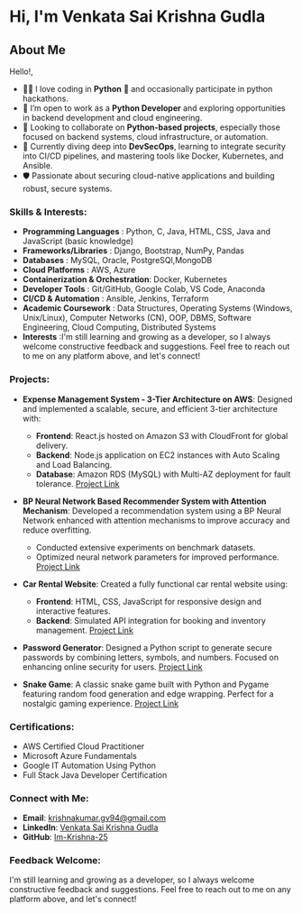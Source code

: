 # Hi, I'm Venkata Sai Krishna Gudla

## About Me

Hello!, 
- 👨‍💻 I love coding in **Python** 🐍 and occasionally participate in python hackathons.
- 💼 I’m open to work as a **Python Developer** and exploring opportunities in backend development and cloud engineering.
- 🤝 Looking to collaborate on **Python-based projects**, especially those focused on backend systems, cloud infrastructure, or automation.
- 🌱 Currently diving deep into **DevSecOps**, learning to integrate security into CI/CD pipelines, and mastering tools like Docker, Kubernetes, and Ansible.
- 🛡️ Passionate about securing cloud-native applications and building robust, secure systems.


### Skills & Interests:

- **Programming Languages**          : Python, C, Java, HTML, CSS, Java and JavaScript (basic knowledge)
- **Frameworks/Libraries**           : Django, Bootstrap, NumPy, Pandas
- **Databases**                      : MySQL, Oracle, PostgreSQl,MongoDB
- **Cloud Platforms**                : AWS, Azure
- **Containerization & Orchestration**: Docker, Kubernetes
- **Developer Tools**                : Git/GitHub, Google Colab, VS Code, Anaconda
- **CI/CD & Automation**             : Ansible, Jenkins, Terraform
- **Academic Coursework**            : Data Structures, Operating Systems (Windows, Unix/Linux), Computer Networks (CN), OOP, DBMS, Software Engineering, Cloud Computing, Distributed Systems
- **Interests**                      :I'm still learning and growing as a developer, so I always welcome constructive feedback and suggestions. Feel free to reach out to me on any platform above, and let's connect!

### Projects:

- **Expense Management System - 3-Tier Architecture on AWS**:
  Designed and implemented a scalable, secure, and efficient 3-tier architecture with:
  - **Frontend**: React.js hosted on Amazon S3 with CloudFront for global delivery.
  - **Backend**: Node.js application on EC2 instances with Auto Scaling and Load Balancing.
  - **Database**: Amazon RDS (MySQL) with Multi-AZ deployment for fault tolerance.
  [Project Link](https://github.com/Im-Krishna-25/Expense-Management-System)

- **BP Neural Network Based Recommender System with Attention Mechanism**:
  Developed a recommendation system using a BP Neural Network enhanced with attention mechanisms to improve accuracy and reduce overfitting.
  - Conducted extensive experiments on benchmark datasets.
  - Optimized neural network parameters for improved performance.
  [Project Link](https://github.com/Im-Krishna-25/Neural-Network-Recommender)

- **Car Rental Website**:
  Created a fully functional car rental website using:
  - **Frontend**: HTML, CSS, JavaScript for responsive design and interactive features.
  - **Backend**: Simulated API integration for booking and inventory management.
  [Project Link](https://github.com/Im-Krishna-25/Car-Rental-App)

- **Password Generator**:
  Designed a Python script to generate secure passwords by combining letters, symbols, and numbers. Focused on enhancing online security for users.
  [Project Link](https://github.com/Im-Krishna-25/Password-Generator)

- **Snake Game**:
  A classic snake game built with Python and Pygame featuring random food generation and edge wrapping. Perfect for a nostalgic gaming experience.
  [Project Link](https://github.com/Im-Krishna-25/Snake-Game)

### Certifications:

- AWS Certified Cloud Practitioner  
- Microsoft Azure Fundamentals  
- Google IT Automation Using Python  
- Full Stack Java Developer Certification


### Connect with Me:

- **Email**: krishnakumar.gv94@gmail.com  
- **LinkedIn**: [Venkata Sai Krishna Gudla](https://www.linkedin.com/in/venkata-sai-krishna-gudla-453238197/)  
- **GitHub**: [Im-Krishna-25](https://github.com/Im-Krishna-25)  

### Feedback Welcome:

I'm still learning and growing as a developer, so I always welcome constructive feedback and suggestions. Feel free to reach out to me on any platform above, and let's connect!

